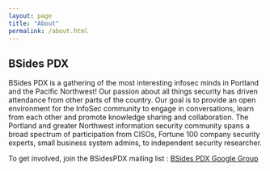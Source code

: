 ```yaml
---
layout: page
title: "About"
permalink: /about.html
--- 
```


## BSides PDX 

BSides PDX is a gathering of the most interesting infosec minds in Portland and the Pacific Northwest! Our passion about all things security has driven attendance from other parts of the country. Our goal is to provide an open environment for the InfoSec community to engage in conversations, learn from each other and promote knowledge sharing and collaboration. The Portland and greater Northwest information security community spans a broad spectrum of participation from CISOs, Fortune 100 company security experts, small business system admins, to independent security researcher.

To get involved, join the BSidesPDX mailing list : [BSides PDX Google Group](https://groups.google.com/forum/#!forum/bsidespdx)
